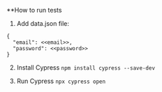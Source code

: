 **How to run tests
1. Add data.json file:
```
{
  "email": <<email>>,
  "password": <<password>>
}
```
2. Install Cypress
`npm install cypress --save-dev`

3. Run Cypress
`npx cypress open`